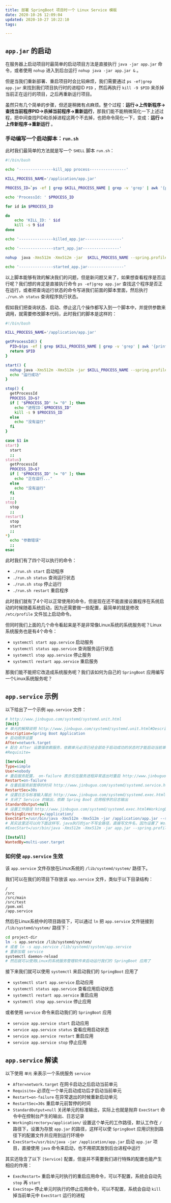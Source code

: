 ```yaml
---
title: 部署 SpringBoot 项目时一个 Linux Service 模板
date: 2020-10-26 12:09:04
updated: 2020-10-27 10:22:10
tags:

---
```


## `app.jar` 的启动

在服务器上启动项目时最简单的启动项目方法是直接执行 `java -jar app.jar` 命令，或者使用 `nohup` 进入到后台运行 `nohup java -jar app.jar &` 。

但是当我们重新部署、重启项目时会比较麻烦，我们需要通过 `ps -ef|grep app.jar` 来找到我们项目执行时的进程ID `PID` ，然后再执行 `kill -9 $PID` 来杀掉当前正在运行的项目，之后再重新运行项目。

虽然只有几个简单的步骤，但还是稍微有点麻烦。整个过程：**运行->上传新程序->查找当前程序PID->杀掉当前程序->重新运行**，那我们能不能稍微简化一下上述过程，把中间查找PID和杀掉进程这两个不去掉，也把命令简化一下，变成：**运行->上传新程序->重新运行** 。



### 手动编写一个启动脚本：`run.sh`

此时我们最简单的方法就是写一个 `SHELL` 脚本 `run.sh`：

```bash
#!/bin/bash

echo '---------------kill_app process----------------'

KILL_PROCESS_NAME='/application/app.jar'

PROCESS_ID=`ps -ef | grep $KILL_PROCESS_NAME | grep -v 'grep' | awk '{print $2}'`

echo 'ProcessId: ' $PROCESS_ID

for id in $PROCESS_ID

do
	echo 'KILL_ID: ' $id
	kill -s 9 $id	
done

echo '---------------killed_app.jar----------------'

echo '---------------start_app.jar----------------'

nohup  java -Xms512m -Xmx512m -jar  $KILL_PROCESS_NAME --spring.profiles.active=file  >/dev/null 2>&1 &

echo '---------------started_app.jar----------------'

```



以上脚本能够有效的解决我们的问题，但是新问题又来了，如果想查看程序是否运行呢？我们想的肯定是直接执行命令 `ps -ef|grep app.jar` 查找这个程序是否正在运行，或者把查询运行状态的命令写进我们前面的脚本里面，然后执行 `./run.sh status` 查询程序执行状态。

假如我们把查询状态、启动、停止这几个操作都写入到一个脚本中，并提供参数来调用，就需要修改脚本代码，此时我们的脚本是这样的：

```bash
#!/bin/bash

KILL_PROCESS_NAME='/application/app.jar'

getProcessId() {
  PID=$(ps -ef | grep $KILL_PROCESS_NAME | grep -v 'grep' | awk '{print $2}')
  return $PID
}

start() {
  nohup java -Xms512m -Xmx512m -jar $KILL_PROCESS_NAME --spring.profiles.active=file >/dev/null 2>&1 &
  echo "运行成功"
}

stop() {
  getProcessId
  PROCESS_ID=$?
  if [ "$PROCESS_ID" != "0" ]; then
    echo "进程ID：$PROCESS_ID"
    kill -s 9 $PROCESS_ID
  else
    echo "没有运行"
  fi
}

case $1 in
start)
  start
  ;;
status)
  getProcessId
  PROCESS_ID=$?
  if [ "$PROCESS_ID" != "0" ]; then
    echo "正在运行..."
  else
    echo "没有运行"
  fi
  ;;
stop)
  stop
  ;;
restart)
  stop
  start
  ;;
*)
  echo "参数错误"
  ;;
esac

```

此时我们有了四个可以执行的命令：

- `./run.sh start` 启动程序
- `./run.sh status` 查询运行状态
- `./run.sh stop` 停止运行
- `./run.sh restart` 重启程序

此时我们就有了4个可以正常使用的命令，但是现在还不能直接设置程序在系统启动的时候随着系统启动，因为还需要做一些配置，最简单的就是修改 `/etc/profile` 文件加上启动命令。

但同时我们上面的几个命令看起来是不是非常像Linux系统的系统服务呢？Linux系统服务也是有4个命令：

- `systemctl start app.service` 启动服务
- `systemctl status app.service` 查询服务运行状态
- `systemctl stop app.service` 停止服务
- `systemctl restart app.service` 重启服务

那我们能不能把它改造成系统服务呢？我们该如何为自己的 `SpringBoot` 应用编写一个Linux系统服务呢？



## `app.service` 示例

以下给出了一个示例 `app.service` 文件：

```ini
# http://www.jinbuguo.com/systemd/systemd.unit.html
[Unit]
# 单元的解释说明 http://www.jinbuguo.com/systemd/systemd.unit.html#Description=
Description=Spring Boot Application
# 启动顺序设置
After=network.target
# 配合 After 设置强依赖服务，依赖单元必须已经全部处于启动成功的状态时才能启动当前单元 http://www.jinbuguo.com/systemd/systemd.unit.html#Requisite=
#Requisite=

[Service]
Type=simple
User=nobody
# 重启服务配置， on-failure 表示仅在服务进程异常退出时重启 http://www.jinbuguo.com/systemd/systemd.service.html#Restart=
Restart=on-failure
# 在重启服务前暂停的时间 http://www.jinbuguo.com/systemd/systemd.service.html#RestartSec=
RestartSec=30s
# 设置日志与标准输入输出 http://www.jinbuguo.com/systemd/systemd.exec.html#StandardOutput=
# 关闭了 Service 的输出，依赖 Spring Boot 应用程序的日志输出
StandardOutput=null
# 设置工作路径 http://www.jinbuguo.com/systemd/systemd.exec.html#WorkingDirectory=
WorkingDirectory=/application/
ExecStart=/usr/bin/java -Xms512m -Xmx512m -jar /application/app.jar --spring.profiles.active=dev
# 其实这里还可以向下面这样写，java执行的jar不写全路径，直接写文件名，因为设置了 WorkingDirectory 会在该路径下找相应的文件
#ExecStart=/usr/bin/java -Xms512m -Xmx512m -jar app.jar --spring.profiles.active=dev

[Install]
WantedBy=multi-user.target

```



### 如何使 `app.service` 生效

该 `app.service` 文件存放在Linux系统的 `/lib/systemd/system/` 路径下。

我们可以在我们的项目下存放该 `app.service` 文件，类似于以下目录结构：

```
/
/src
/src/main
/src/test
/pom.xml
/app.service
```



然后在Linux系统中的项目路径下，可以通过 `ln` 把 `app.service` 文件链接到 `/lib/systemd/system/` 路径下：

```bash
cd project-dir
ln -s app.service /lib/systemd/system/
# 或者 ln -s app.service /lib/systemd/system/app.service
# 重新加载 service
systemctl daemon-reload
# 然后就可以使用Linux的系统服务管理软件来启动运行我们的 SpringBoot 应用了
```



接下来我们就可以使用 `systemctl` 来启动我们的 `SpringBoot` 应用了

- `systemctl start app.service` 启动应用
- `systemctl status app.service` 查看应用启动状态
- `systemctl restart app.service` 重启应用
- `systemctl stop app.service` 停止应用

或者使用 `service` 命令来启动我们的 `SpringBoot` 应用

- `service app.service start` 启动应用
- `service app.service status` 查看应用启动状态
- `service app.service restart` 重启应用
- `service app.service stop` 停止应用



## `app.service` 解读

以下使用 `单元` 来表示一个系统服务 `service` 

- `After=network.target` 在网卡启动之后启动当前单元
- `Requisite=` 必须在一个单元启动成功后才启动当前单元
- `Restart=on-failure` 在异常退出的时候重新启动单元
- `RestartSec=30s` 重启单元前暂停的时间
- `StandardOutput=null` 关闭单元的标准输出，实际上也就是抛弃 `ExecStart` 命令中在控制台产生的输出、日志记录
- `WorkingDirectory=/application/` 设置这个单元的工作路径，默认工作在 `/` 路径下，设置为存放 `app.jar` 的路径，这样可以使 `SpringBoot` 应用识别到路径下的配置文件并应用到运行环境中
- `ExecStart=/usr/bin/java -jar /application/app.jar` 启动 `app.jar` 项目，直接使用 `java` 命令来启动，也不用把其放到后台进程中运行

其实还隐含了以下 `[Service]` 配置，但是并不需要我们进行特殊的配置也能产生相应的作用：

- `ExecRestart=` 重启单元时执行的重启应用命令，可以不配置，系统会自动先 `stop` 再 `start`
- `ExecStop=` 停止单元时执行的停止应用命令，可以不配置，系统会自动 `kill` 掉当前单元中 `ExecStart` 运行的进程


